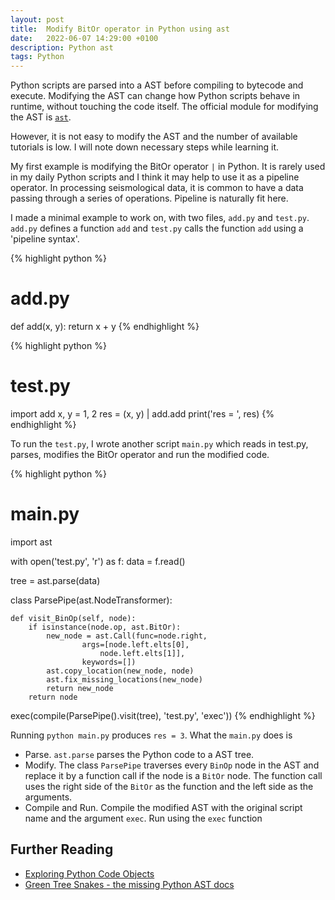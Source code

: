 ```yaml
---
layout: post
title:  Modify BitOr operator in Python using ast
date:   2022-06-07 14:29:00 +0100
description: Python ast
tags: Python
---
```


Python scripts are parsed into a AST before compiling to bytecode and execute. Modifying the AST can change how Python scripts behave in runtime, without touching the code itself. The official module for modifying the AST is [`ast`][python-ast].

However, it is not easy to modify the AST and the number of available tutorials is low. I will note down necessary steps while learning it. 

My first example is modifying the BitOr operator `|` in Python. It is rarely used in my daily Python scripts and I think it may help to use it as a pipeline operator. In processing seismological data, it is common to have a data passing through a series of operations. Pipeline is naturally fit here.

I made a minimal example to work on, with two files, `add.py` and `test.py`. `add.py` defines a function `add` and `test.py` calls the function `add` using a 'pipeline syntax'.

{% highlight python %}
# add.py
def add(x, y):
    return x + y
{% endhighlight %}

{% highlight python %}
# test.py
import add
x, y = 1, 2
res = (x, y) | add.add
print('res = ', res)
{% endhighlight %}

To run the `test.py`, I wrote another script `main.py` which reads in test.py, parses, modifies the BitOr operator and run the modified code.

{% highlight python %}
# main.py
import ast

with open('test.py', 'r') as f:
    data = f.read()

tree = ast.parse(data)

class ParsePipe(ast.NodeTransformer):

    def visit_BinOp(self, node):
        if isinstance(node.op, ast.BitOr):
            new_node = ast.Call(func=node.right,
                    args=[node.left.elts[0],
                        node.left.elts[1]],
                    keywords=[])
            ast.copy_location(new_node, node)
            ast.fix_missing_locations(new_node)
            return new_node
        return node

exec(compile(ParsePipe().visit(tree), 'test.py', 'exec'))
{% endhighlight %}

Running `python main.py` produces `res = 3`. What the `main.py` does is 
- Parse. `ast.parse` parses the Python code to a AST tree.
- Modify. The class `ParsePipe` traverses every `BinOp` node in the AST and replace it by a function call if the node is a `BitOr` node. The function call uses the right side of the `BitOr` as the function and the left side as the arguments. 
- Compile and Run. Compile the modified AST with the original script name and the argument `exec`. Run using the `exec` function

## Further Reading
- [Exploring Python Code Objects][code-objects]
- [Green Tree Snakes - the missing Python AST docs][greentreesnakes]

[python-ast]: https://docs.python.org/3/library/ast.html
[code-objects]: https://late.am/post/2012/03/26/exploring-python-code-objects.html
[greentreesnakes]: https://greentreesnakes.readthedocs.io/en/latest/
